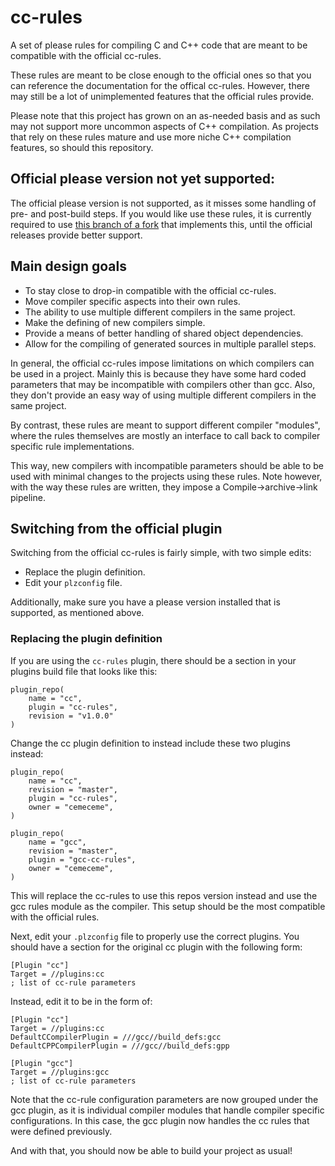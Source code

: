 # cc-rules

A set of please rules for compiling C and C++ code that are meant to be compatible with the official cc-rules.

These rules are meant to be close enough to the official ones so that you can reference the documentation for the offical cc-rules. However, there may still be a lot of unimplemented features that the official rules provide.

Please note that this project has grown on an as-needed basis and as such may not support more uncommon aspects of C++ compilation. As projects that rely on these rules mature and use more niche C++ compilation features, so should this repository.

## Official please version not yet supported:

The official please version is not supported, as it misses some handling of pre- and post-build steps. If you would like use these rules, it is currently required to use [this branch of a fork](https://github.com/cemeceme/please/tree/singe-output-labels) that implements this, until the official releases provide better support.

## Main design goals

* To stay close to drop-in compatible with the official cc-rules.
* Move compiler specific aspects into their own rules.
* The ability to use multiple different compilers in the same project.
* Make the defining of new compilers simple.
* Provide a means of better handling of shared object dependencies.
* Allow for the compiling of generated sources in multiple parallel steps.

In general, the official cc-rules impose limitations on which compilers can be used in a project. Mainly this is because they have some hard coded parameters that may be incompatible with compilers other than gcc. Also, they don't provide an easy way of using multiple different compilers in the same project.

By contrast, these rules are meant to support different compiler "modules", where the rules themselves are mostly an interface to call back to compiler specific rule implementations.

This way, new compilers with incompatible parameters should be able to be used with minimal changes to the projects using these rules. Note however, with the way these rules are written, they impose a Compile->archive->link pipeline.

## Switching from the official plugin
Switching from the official cc-rules is fairly simple, with two simple edits:
- Replace the plugin definition.
- Edit your `plzconfig` file.

Additionally, make sure you have a please version installed that is supported, as mentioned above.

### Replacing the plugin definition
If you are using the `cc-rules` plugin, there should be a section in your plugins build file that looks like this:
```
plugin_repo(
    name = "cc",
    plugin = "cc-rules",
    revision = "v1.0.0"
)
```

Change the cc plugin definition to instead include these two plugins instead:
```
plugin_repo(
    name = "cc",
    revision = "master",
    plugin = "cc-rules",
    owner = "cemeceme",
)

plugin_repo(
    name = "gcc",
    revision = "master",
    plugin = "gcc-cc-rules",
    owner = "cemeceme",
)
```

This will replace the cc-rules to use this repos version instead and use the gcc rules module as the compiler. This setup should be the most compatible with the official rules.

Next, edit your `.plzconfig` file to properly use the correct plugins.
You should have a section for the original cc plugin with the following form:
```
[Plugin "cc"]
Target = //plugins:cc
; list of cc-rule parameters
```

Instead, edit it to be in the form of:
```
[Plugin "cc"]
Target = //plugins:cc
DefaultCCompilerPlugin = ///gcc//build_defs:gcc
DefaultCPPCompilerPlugin = ///gcc//build_defs:gpp

[Plugin "gcc"]
Target = //plugins:gcc
; list of cc-rule parameters
```
Note that the cc-rule configuration parameters are now grouped under the gcc plugin, as it is individual compiler modules that handle compiler specific configurations. In this case, the gcc plugin now handles the cc rules that were defined previously.

And with that, you should now be able to build your project as usual!